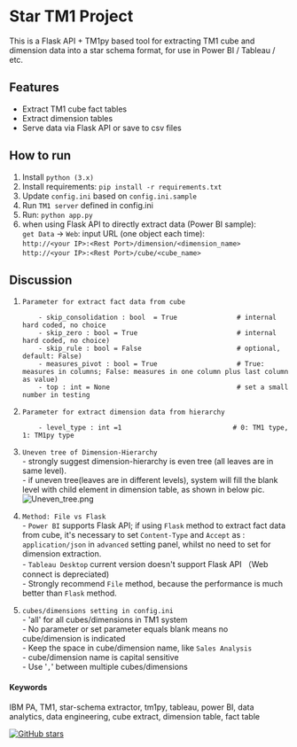 # Star TM1 Project

This is a Flask API + TM1py based tool for extracting TM1 cube and dimension data into a star schema format, for use in Power BI / Tableau / etc.

## Features
- Extract TM1 cube fact tables
- Extract dimension tables
- Serve data via Flask API or save to csv files

## How to run
1. Install `python (3.x)`
2. Install requirements: `pip install -r requirements.txt`
3. Update `config.ini` based on `config.ini.sample`
4. Run `TM1 server` defined in config.ini
5. Run: `python app.py`
6. when using Flask API to directly extract data (Power BI sample):  
	`get Data` -> `Web`:
	input URL (one object each time):  
	`http://<your IP>:<Rest Port>/dimension/<dimension_name>`  
	`http://<your IP>:<Rest Port>/cube/<cube_name>`  

## Discussion
1.  `Parameter for extract fact data from cube`
   	```  
		- skip_consolidation : bool  = True               # internal hard coded, no choice  
		- skip_zero : bool = True                         # internal hard coded, no choice)  
		- skip_rule : bool = False                        # optional, default: False)  
		- measures_pivot : bool = True                    # True: measures in columns; False: measures in one column plus last column as value)  
		- top : int = None                                # set a small number in testing  
	```  
      
2.  `Parameter for extract dimension data from hierarchy`  
	```  
   		- level_type : int =1                            # 0: TM1 type, 1: TM1py type       
   	```  
   
4. `Uneven tree of Dimension-Hierarchy`    
		- strongly suggest dimension-hierarchy is even tree (all leaves are in same level).  
		- if uneven tree(leaves are in different levels), system will fill the blank level with child element in dimension table, as shown in below pic.	![Uneven_tree.png](D:\ibm\tm1py_flask_api\Uneven_tree.png)   
            
5. `Method: File vs Flask`  
		 - `Power BI` supports Flask API; if using `Flask` method to extract fact data from cube, it's necessary to set `Content-Type` and `Accept` as : `application/json` in `advanced` setting panel, whilst no need to set for dimension extraction.  
		 - `Tableau Desktop` current version doesn't support Flask API （Web connect is depreciated)  
		 - Strongly recommend `File` method, because the performance is much better than  `Flask` method.  
		
6. `cubes/dimensions setting in config.ini`  
		- 'all' for all cubes/dimensions in TM1 system  
		- No parameter or set parameter equals blank means no cube/dimension is indicated  
		- Keep the space in cube/dimension name, like `Sales Analysis`  
		- cube/dimension name is capital sensitive  
		- Use '`,`' between multiple cubes/dimensions  
  
  
  #### Keywords
  IBM PA, TM1, star-schema extractor, tm1py, tableau, power BI, data analytics, data engineering, cube extract, dimension table, fact table
  
    
[![GitHub stars](https://img.shields.io/github/stars/smilingsand/star-tm1-project.svg)](https://github.com/smilingsand/star-tm1-project/stargazers)
